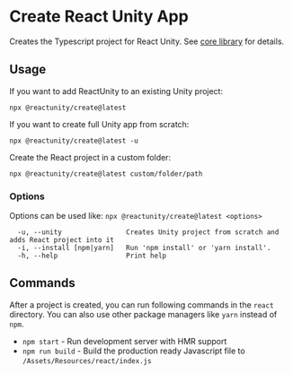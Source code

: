 # Create React Unity App

Creates the Typescript project for React Unity. See [core library](https://github.com/ReactUnity/core) for details.

## Usage

If you want to add ReactUnity to an existing Unity project:

`npx @reactunity/create@latest`

If you want to create full Unity app from scratch:

`npx @reactunity/create@latest -u`

Create the React project in a custom folder:

`npx @reactunity/create@latest custom/folder/path`

### Options

Options can be used like: `npx @reactunity/create@latest <options>`

```
  -u, --unity                Creates Unity project from scratch and adds React project into it
  -i, --install [npm|yarn]   Run 'npm install' or 'yarn install'.
  -h, --help                 Print help
```

## Commands

After a project is created, you can run following commands in the `react` directory. You can also use other package managers like `yarn` instead of `npm`.

- `npm start` - Run development server with HMR support
- `npm run build` - Build the production ready Javascript file to `/Assets/Resources/react/index.js`
